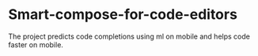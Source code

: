 # Smart-compose-for-code-editors
The project predicts code completions using ml on mobile and helps code faster on mobile.
